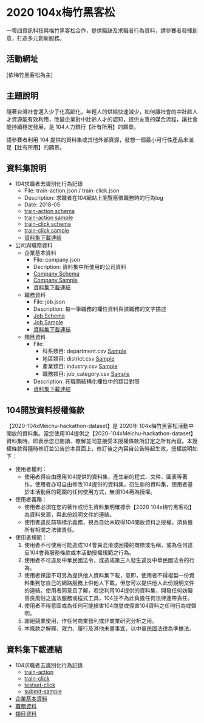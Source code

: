 # 2020 104x梅竹黑客松

一零四資訊科技與梅竹黑客松合作，提供職缺及求職者行為資料，請參賽者發揮創意，打造多元創新服務。

## 活動網址
[依梅竹黑客松為主]

## 主題說明
隨著台灣社會邁入少子化高齡化，年輕人的供給快速減少，如何讓社會的中壯齡人才資源能有效利用，改變企業對中壯齡人才的認知，提供友善的媒合流程，讓社會能持續穩定發展，是 104人力銀行【壯有所用】的願景。 

請參賽者利用 104 提供的資料集或其他外部資源，發想一個最小可行性產品來滿足【壯有所用】的願景。


## 資料集說明
* 104求職者去識別化行為記錄
    + File: train-action.json / train-click.json
    + Description: 求職者在104網站上瀏覽應徵職務時的行為log
    + Date: 2018-05
    + [train-action schema](data-schema/train_action_schema.md)
    + [train-action sample](sample-data/train_action_sample.json)
    + [train-click schema](data-schema/train_click_schema.md)
    + [train-click sample](sample-data/train_click_sample.json)
    + [資料集下載連結](#資料集下載連結)
* 公司與職務資料
    + 企業基本資料
        - File: company.json
        - Decription: 資料集中所使用的公司資料
        - [Company Schema](data-schema/companies_schema.md)
        - [Company Sample](sample-data/companies_sample.json)
        - [資料集下載連結](#資料集下載連結)
    + 職務資料
        - File: job.json
        - Description: 每一筆職務的欄位資料與該職務的文字描述
        - [Job Schema](data-schema/job_info_schema.md)
        - [Job Sample](sample-data/job_info_sample.json)
        - [資料集下載連結](#資料集下載連結)
    + 類目資料
        - File:
            - 科系類目: department.csv [Sample](sample-data/department_sample.csv)
            - 地區類目: district.csv [Sample](sample-data/district_sample.csv)
            - 產業類目: industry.csv [Sample](sample-data/industry_sample.csv)
            - 職務類目: job_category.csv [Sample](sample-data/job_category_sample.csv)
        - Description: 在職務結構化欄位中的類目對照
        - [資料集下載連結](#資料集下載連結)


## 104開放資料授權條款 
【2020-104xMeichu-hackathon-dataset】是 2020年 104x梅竹黑客松活動中開放的資料集。當您使用104提供之【2020-104xMeichu-hackathon-dataset】資料集時，即表示您已閱讀、瞭解並同意接受本授權條款所訂定之所有內容。本授權條款得隨時修訂並公告於本頁面上，修訂後之內容自公告時起生效，授權說明如下：

* 使用者權利：
    + 使用者得自由應用104提供的資料集，產生新的程式、文件、圖表等著作，使用者亦可自由修改104提供的資料集，衍生新的資料集，使用者基於本活動目的範圍的任何使用方式，無須104再為授權。
* 使用者義務：
    + 使用者必須在您的著作或衍生資料集明確標示【2020 104x梅竹黑客松】為資料來源，與此份說明文件的連結。
    + 使用者違反前項標示義務，視為自始未取得104開放資料之授權，須負擔所有相關之法律責任。
* 使用者規範：
    1. 使用者不可使用可能造成104會員混淆或困擾的商標或名稱，或為任何違反104會員服務條款或本活動授權規範之行為。
    2. 使用者不可違反中華民國法令，或造成第三人發生違反中華民國法令的行為。
    3. 使用者保證不可另為提供他人資料集下載，意即，使用者不得複製一份資料集到您自己的網路服務上供他人下載，但您可以提供他人此份說明文件的連結。使用者同意且了解，若您利用104提供的資料集，開發任何妨礙善良風俗之違法服務或程式工具，104並不為此負擔任何法律連帶責任。
    4. 使用者不得意圖或為任何可能損害104商譽或侵害104資料之任何行為或聲明。
    5. 謝絕競業使用，作任何商業營利或非商業研究分析之用。
    6. 本條款之解釋、效力、履行及其他未盡事宜，以中華民國法律為準據法。

## 資料集下載連結
* 104求職者去識別化行為記錄
    + [train-action](https://www.104.com.tw/hackathon/2020/104xmeichu-dataset/train-action.html)
    + [train-click](https://www.104.com.tw/hackathon/2020/104xmeichu-dataset/train-click.html)
    + [testset-click](https://www.104.com.tw/hackathon/2020/104xmeichu-dataset/testset-click.html)
    + [submit-sample](https://www.104.com.tw/hackathon/2020/104xmeichu-dataset/submit-sample.html)
* [企業基本資料](https://www.104.com.tw/hackathon/2020/104xmeichu-dataset/company.html)
* [職務資料](https://www.104.com.tw/hackathon/2020/104xmeichu-dataset/job.html)
* [類目資料](https://www.104.com.tw/hackathon/2020/104xmeichu-dataset/category.html)
